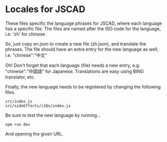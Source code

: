 # Locales for JSCAD

These files specific the language phrases for JSCAD, where each language has a specific file.
The files are named after the ISO code for the language, i.e. 'zh' for chinese.

So, just copy en.json to create a new file (zh.json), and translate the phrases.
The file should have an extra entry for the new language as well, i.e. "chinese":"中文"

Oh! Don't forget that each language (file) needs a new entry, e.g. "chinese":"中国語" for Japanese.
Translations are easy using BING translator, etc.

Finally, the new language needs to be registered by changing the following files.

```
src/index.js
src/sideEffects/i18n/index.js
```

Be sure to test the new language by running...

```
npm run dev
```

And opening the given URL.
